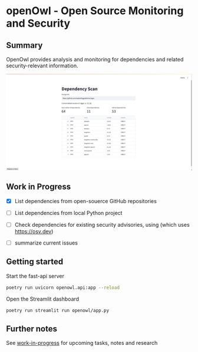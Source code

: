 # openOwl - Open Source Monitoring and Security

## Summary
OpenOwl provides analysis and monitoring for dependencies and related security-relevant information. 

![Screenshot web app](assets/streamlit-screenshot.png)

## Work in Progress
- [x] List dependencies from open-souerce GitHub repositories
- [ ] List dependencies from local Python project
- [ ] Check dependencies for existing security advisories, using (which uses https://osv.dev)
- [ ] summarize current issues


## Getting started

Start the fast-api server
```Bash
poetry run uvicorn openowl.api:app --reload
```

Open the Streamlit dashboard
```Bash
poetry run streamlit run openowl/app.py 
```



## Further notes
See [work-in-progress](work-in-progress-notes.md) for upcoming tasks, notes and research
